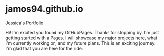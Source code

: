 # jamos94.github.io
Jessica's Portfolio

Hi! I'm excited you found my GitHubPages. Thanks for stopping by. 
I'm just getting started with a Pages. I will showcase my major projects here, what I'm currently working on, and my future plans.
This is an exciting journey. I'm glad that you are here for the ride.
